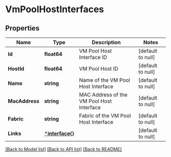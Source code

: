 # VmPoolHostInterfaces

## Properties
Name | Type | Description | Notes
------------ | ------------- | ------------- | -------------
**Id** | **float64** | VM Pool Host Interface ID | [default to null]
**HostId** | **float64** | VM Pool Host ID | [default to null]
**Name** | **string** | Name of the VM Pool Host Interface | [default to null]
**MacAddress** | **string** | MAC Address of the VM Pool Host Interface | [default to null]
**Fabric** | **string** | Fabric of the VM Pool Host Interface | [default to null]
**Links** | [***interface{}**](interface{}.md) |  | [default to null]

[[Back to Model list]](../README.md#documentation-for-models) [[Back to API list]](../README.md#documentation-for-api-endpoints) [[Back to README]](../README.md)

